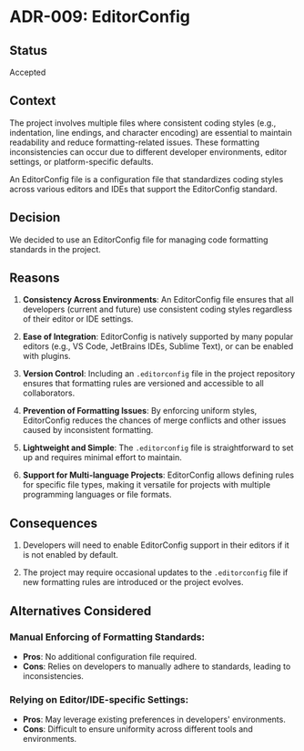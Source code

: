 # ADR-009: EditorConfig

## Status

Accepted

## Context

The project involves multiple files where consistent coding styles (e.g.,
indentation, line endings, and character encoding) are essential to maintain
readability and reduce formatting-related issues. These formatting
inconsistencies can occur due to different developer environments, editor
settings, or platform-specific defaults.

An EditorConfig file is a configuration file that standardizes coding styles
across various editors and IDEs that support the EditorConfig standard.

## Decision

We decided to use an EditorConfig file for managing code formatting standards in
the project.

## Reasons

1. **Consistency Across Environments**:
   An EditorConfig file ensures that all developers (current and future) use
   consistent coding styles regardless of their editor or IDE settings.

2. **Ease of Integration**:
   EditorConfig is natively supported by many popular editors (e.g., VS Code,
   JetBrains IDEs, Sublime Text), or can be enabled with plugins.

3. **Version Control**:
   Including an `.editorconfig` file in the project repository ensures that
   formatting rules are versioned and accessible to all collaborators.

4. **Prevention of Formatting Issues**:
   By enforcing uniform styles, EditorConfig reduces the chances of merge
   conflicts and other issues caused by inconsistent formatting.

5. **Lightweight and Simple**:
   The `.editorconfig` file is straightforward to set up and requires minimal
   effort to maintain.

6. **Support for Multi-language Projects**:
   EditorConfig allows defining rules for specific file types, making it
   versatile for projects with multiple programming languages or file formats.

## Consequences

1. Developers will need to enable EditorConfig support in their editors if it is
   not enabled by default.

2. The project may require occasional updates to the `.editorconfig` file if new
   formatting rules are introduced or the project evolves.

## Alternatives Considered

### Manual Enforcing of Formatting Standards:
   - **Pros**: No additional configuration file required.
   - **Cons**: Relies on developers to manually adhere to standards, leading to
     inconsistencies.

### Relying on Editor/IDE-specific Settings:
   - **Pros**: May leverage existing preferences in developers' environments.
   - **Cons**: Difficult to ensure uniformity across different tools and
     environments.
